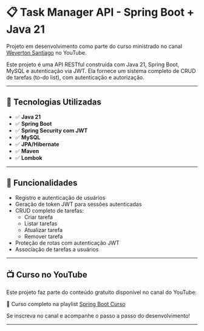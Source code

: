 # 📋 Task Manager API - Spring Boot + Java 21

Projeto em desenvolvimento como parte do curso ministrado no canal [Weverton Santiago](https://www.youtube.com/@weverton.santiago) no YouTube.

Este projeto é uma API RESTful construída com Java 21, Spring Boot, MySQL e autenticação via JWT. Ela fornece um sistema completo de CRUD de tarefas (to-do list), com autenticação e autorização.

---

## 🚀 Tecnologias Utilizadas

- ✅ **Java 21**
- ✅ **Spring Boot**
- ✅ **Spring Security com JWT**
- ✅ **MySQL**
- ✅ **JPA/Hibernate**
- ✅ **Maven**
- ✅ **Lombok**

---

## 🔐 Funcionalidades

- Registro e autenticação de usuários
- Geração de token JWT para sessões autenticadas
- CRUD completo de tarefas:
    - Criar tarefa
    - Listar tarefas
    - Atualizar tarefa
    - Remover tarefa
- Proteção de rotas com autenticação JWT
- Associação de tarefas a usuários

---

## 📺 Curso no YouTube
Este projeto faz parte do conteúdo gratuito disponível no canal do YouTube:

🔗 Curso completo na playlist [Spring Boot Curso](https://www.youtube.com/playlist?list=PL1un2swkxGA-uYSB79PArZvG-Lk7M_FWP)

Se inscreva no canal e acompanhe o passo a passo do desenvolvimento!

---
